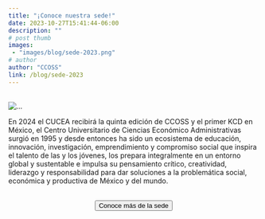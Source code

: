 ```yaml
---
title: "¡Conoce nuestra sede!"
date: 2023-10-27T15:41:44-06:00
description: ""
# post thumb
images:
 - "images/blog/sede-2023.png"
# author
author: "CCOSS"
link: /blog/sede-2023
---
```


<br>
<div class="card mb-3 bg-transparent border-0">
  <div class="row no-gutters">
    <div class="col-md-4">
      <img src="/images/blog/sede-2023.png" class="card-img" alt="...">
    </div>
    <div class="col-md-8">
      <div class="card-body">
        <p class="card-text text-justify">En 2024 el CUCEA recibirá la quinta edición de CCOSS y el primer KCD en México, el Centro Universitario de Ciencias Económico Administrativas surgió en 1995 y desde entonces ha sido un ecosistema de educación, innovación, investigación, emprendimiento y compromiso social que inspira el talento de las y los jóvenes, los prepara integralmente en un entorno global y sustentable e impulsa su pensamiento crítico, creatividad, liderazgo y responsabilidad para dar soluciones a la problemática social, económica y productiva de México y del mundo.</p>        
      </div>
    </div>
  </div>
</div>


<br>

<center>
<a href="https://www.cucea.udg.mx/es/acerca-de-cucea/ubicacion">
<button type="button" style="align-items: center;" class="btn btn-info col-md-10 px-3">Conoce más de la sede</button>
</a>
<center>


